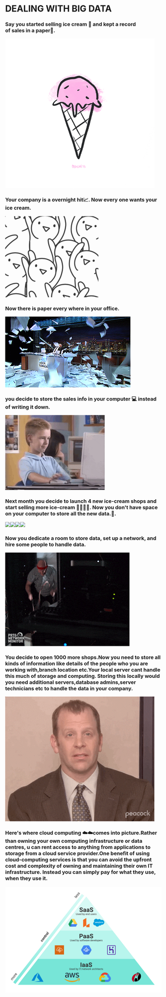 
# DEALING WITH BIG DATA


### Say you started selling ice cream 🍦 and kept a record of sales in a paper📝.

![](https://github.com/ABHIJITHCV11/Big_Data_With_Hive/blob/main/gif/giphy.gif)

### Your company is a overnight hit📈. Now every one wants your ice cream.

![](https://github.com/ABHIJITHCV11/Big_Data_With_Hive/blob/main/gif/giphy%20(1).gif)

### Now there is paper every where in your office.

![](https://github.com/ABHIJITHCV11/Big_Data_With_Hive/blob/main/gif/paper.gif)

### you decide to store the sales info in your computer 💻 instead of writing it down.

![](https://github.com/ABHIJITHCV11/Big_Data_With_Hive/blob/main/gif/computer.gif)

### Next month you decide to launch 4 new ice-cream shops and start selling more ice-cream 🍦🍦🍦🍦. Now you don't have space on your computer to store all the new data.💾. 

![](https://github.com/ABHIJITHCV11/Ice-cream-Big-data-and-Cloud./blob/main/gif/stores.gif)![](https://github.com/ABHIJITHCV11/Ice-cream-Big-data-and-Cloud./blob/main/gif/stores.gif)![](https://github.com/ABHIJITHCV11/Ice-cream-Big-data-and-Cloud./blob/main/gif/stores.gif)![](https://github.com/ABHIJITHCV11/Ice-cream-Big-data-and-Cloud./blob/main/gif/stores.gif)

### Now you dedicate a room to store data, set up a network, and hire some people to handle data.

![](https://github.com/ABHIJITHCV11/Big_Data_With_Hive/blob/main/gif/server.gif)

### You decide to open 1000 more shops.Now you need to store all kinds of information like details of the people who you are working with,branch location etc.Your local server cant handle this much of storage and computing. Storing this locally would you need additional servers,database admins,server technicians etc to handle the data in your company.

![](https://github.com/ABHIJITHCV11/Big_Data_With_Hive/blob/main/gif/now_what.gif)

### Here's where cloud computing ☁️☁️comes into picture.Rather than owning your own computing infrastructure or data centres, u can rent access to anything from applications to storage from a cloud service provider.One benefit of using cloud-computing services is that you can avoid the upfront cost and complexity of owning and maintaining their own IT infrastructure. Instead you can simply pay for what they use, when they use it.

![](https://github.com/ABHIJITHCV11/Big_Data_With_Hive/blob/main/gif/IaaS-PaaS-SaaS-slanted-control.png)






